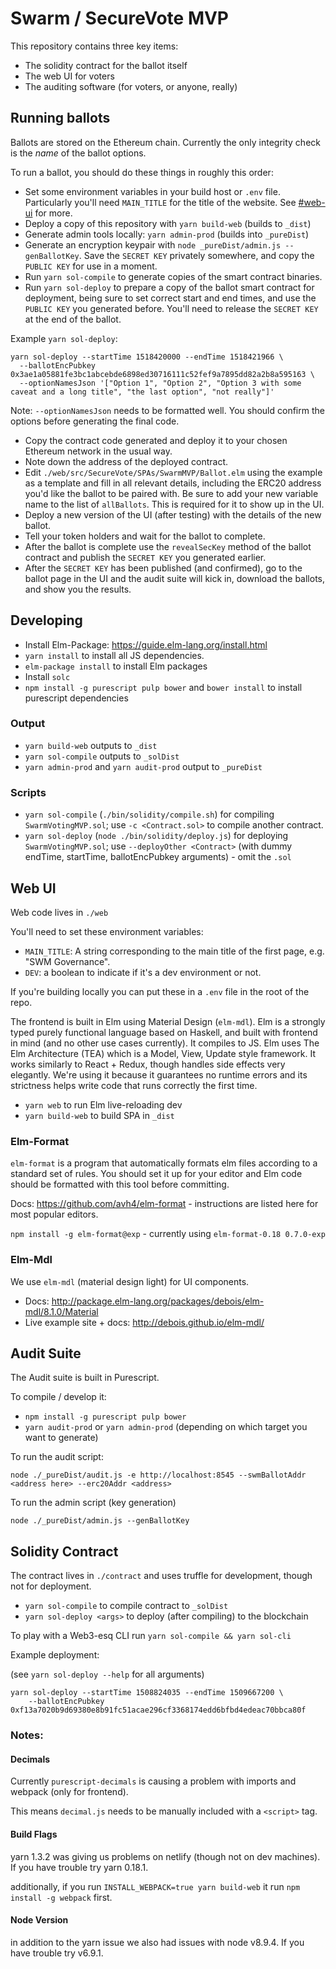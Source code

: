 # Swarm / SecureVote MVP

This repository contains three key items:

* The solidity contract for the ballot itself
* The web UI for voters
* The auditing software (for voters, or anyone, really)

## Running ballots

Ballots are stored on the Ethereum chain. Currently the only integrity check is the _name_ of the ballot options.

To run a ballot, you should do these things in roughly this order:

* Set some environment variables in your build host or `.env` file. Particularly you'll need `MAIN_TITLE` for the title
  of the website. See [#web-ui](#web-ui) for more.
* Deploy a copy of this repository with `yarn build-web` (builds to `_dist`)
* Generate admin tools locally: `yarn admin-prod` (builds into `_pureDist`)
* Generate an encryption keypair with `node _pureDist/admin.js --genBallotKey`. Save the `SECRET KEY` privately somewhere,
  and copy the `PUBLIC KEY` for use in a moment.
* Run `yarn sol-compile` to generate copies of the smart contract binaries.
* Run `yarn sol-deploy` to prepare a copy of the ballot smart contract for deployment, being sure to set correct start 
  and end times, and use the `PUBLIC KEY` you generated before. You'll need to release the `SECRET KEY` at the end of
  the ballot.

Example `yarn sol-deploy`: 

```
yarn sol-deploy --startTime 1518420000 --endTime 1518421966 \
  --ballotEncPubkey 0x3ae1a05881fe3bc1abcebde6898ed30716111c52fef9a7895dd82a2b8a595163 \
  --optionNamesJson '["Option 1", "Option 2", "Option 3 with some caveat and a long title", "the last option", "not really"]'
```

Note: `--optionNamesJson` needs to be formatted well. You should confirm the options before generating the final code.

* Copy the contract code generated and deploy it to your chosen Ethereum network in the usual way.
* Note down the address of the deployed contract.
* Edit `./web/src/SecureVote/SPAs/SwarmMVP/Ballot.elm` using the example as a template and fill in all relevant details,
  including the ERC20 address you'd like the ballot to be paired with. Be sure to add your new variable name to the list
  of `allBallots`. This is required for it to show up in the UI.
* Deploy a new version of the UI (after testing) with the details of the new ballot.
* Tell your token holders and wait for the ballot to complete.
* After the ballot is complete use the `revealSecKey` method of the ballot contract and publish the `SECRET KEY` you generated
  earlier.
* After the `SECRET KEY` has been published (and confirmed), go to the ballot page in the UI and the audit suite will kick
  in, download the ballots, and show you the results. 

## Developing

* Install Elm-Package: https://guide.elm-lang.org/install.html
* `yarn install` to install all JS dependencies.
* `elm-package install` to install Elm packages
* Install `solc`
* `npm install -g purescript pulp bower` and `bower install` to install purescript dependencies

### Output

* `yarn build-web` outputs to `_dist`
* `yarn sol-compile` outputs to `_solDist`
* `yarn admin-prod` and `yarn audit-prod` output to `_pureDist`

### Scripts

* `yarn sol-compile` (`./bin/solidity/compile.sh`) for compiling `SwarmVotingMVP.sol`; use `-c <Contract.sol>` to compile another contract.
* `yarn sol-deploy` (`node ./bin/solidity/deploy.js`) for deploying `SwarmVotingMVP.sol`; use `--deployOther <Contract>` (with dummy endTime, startTime, ballotEncPubkey arguments) - omit the `.sol`

## Web UI

Web code lives in `./web`

You'll need to set these environment variables:

* `MAIN_TITLE`: A string corresponding to the main title of the first page, e.g. "SWM Governance".
* `DEV`: a boolean to indicate if it's a dev environment or not.

If you're building locally you can put these in a `.env` file in the root of the repo.

The frontend is built in Elm using Material Design (`elm-mdl`).
Elm is a strongly typed purely functional language based on Haskell, and built with frontend in mind (and no other use cases currently).
It compiles to JS.
Elm uses The Elm Architecture (TEA) which is a Model, View, Update style framework.
It works similarly to React + Redux, though handles side effects very elegantly.
We're using it because it guarantees no runtime errors and its strictness helps write code that runs correctly the first time.

* `yarn web` to run Elm live-reloading dev
* `yarn build-web` to build SPA in `_dist`

### Elm-Format

`elm-format` is a program that automatically formats elm files according to a standard set of rules.
You should set it up for your editor and Elm code should be formatted with this tool before committing.

Docs: https://github.com/avh4/elm-format - instructions are listed here for most popular editors.

`npm install -g elm-format@exp` - currently using `elm-format-0.18 0.7.0-exp`

### Elm-Mdl

We use `elm-mdl` (material design light) for UI components.

* Docs: http://package.elm-lang.org/packages/debois/elm-mdl/8.1.0/Material
* Live example site + docs: http://debois.github.io/elm-mdl/

## Audit Suite

The Audit suite is built in Purescript.

To compile / develop it:

* `npm install -g purescript pulp bower`
* `yarn audit-prod` or `yarn admin-prod` (depending on which target you want to generate)

To run the audit script:

`node ./_pureDist/audit.js -e http://localhost:8545 --swmBallotAddr <address here> --erc20Addr <address>`

To run the admin script (key generation)

`node ./_pureDist/admin.js --genBallotKey`

## Solidity Contract

The contract lives in `./contract` and uses truffle for development, though not for deployment.

* `yarn sol-compile` to compile contract to `_solDist`
* `yarn sol-deploy <args>` to deploy (after compiling) to the blockchain

To play with a Web3-esq CLI run `yarn sol-compile && yarn sol-cli`

Example deployment:

(see `yarn sol-deploy --help` for all arguments)

```
yarn sol-deploy --startTime 1508824035 --endTime 1509667200 \
    --ballotEncPubkey 0xf13a7020b9d69380e8b91fc51acae296cf3368174edd6bfbd4edeac70bbca80f
```

### Notes:

#### Decimals

Currently `purescript-decimals` is causing a problem with imports and webpack (only for frontend).

This means `decimal.js` needs to be manually included with a `<script>` tag.

#### Build Flags

yarn 1.3.2 was giving us problems on netlify (though not on dev machines). If you have trouble try yarn 0.18.1.

additionally, if you run `INSTALL_WEBPACK=true yarn build-web` it run `npm install -g webpack` first.

#### Node Version

in addition to the yarn issue we also had issues with node v8.9.4. If you have trouble try v6.9.1.
